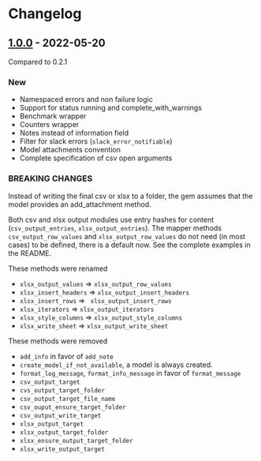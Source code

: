 # Changelog

## [1.0.0] - 2022-05-20

Compared to 0.2.1

### New

- Namespaced errors and non failure logic
- Support for status running and complete_with_warnings
- Benchmark wrapper
- Counters wrapper
- Notes instead of information field
- Filter for slack errors (`slack_error_notifiable`)
- Model attachments convention
- Complete specification of csv open arguments

### BREAKING CHANGES

Instead of writing the final csv or xlsx to a folder, the gem assumes that the model provides an add_attachment method.

Both csv and xlsx output modules use entry hashes for content (`csv_output_entries`, `xlsx_output_entries`). The mapper methods `csv_output_row_values` and `xlsx_output_row_values` do not need (in most cases) to be defined, there is a default now. See the complete examples in the README.

These methods were renamed

- `xlsx_output_values` => `xlsx_output_row_values`
- `xlsx_insert_headers` => `xlsx_output_insert_headers`
- `xlsx_insert_rows` => ` xlsx_output_insert_rows`
- `xlsx_iterators` => `xlsx_output_iterators`
- `xlsx_style_columns` => `xlsx_output_style_columns`
- `xlsx_write_sheet` => `xlsx_output_write_sheet`

These methods were removed

- `add_info` in favor of `add_note`
- `create_model_if_not_available`, a model is always created.
- `format_log_message`, `format_info_message` in favor of `format_message`
- `csv_output_target`
- `cvs_output_target_folder`
- `csv_output_target_file_name`
- `csv_ouput_ensure_target_folder`
- `csv_output_write_target`
- `xlsx_output_target`
- `xlsx_output_target_folder`
- `xlsx_ensure_output_target_folder`
- `xlsx_write_output_target`

[1.0.0]: https://github.com/i22-digitalagentur/worker-tools/compare/0.2.1...1.0.0
